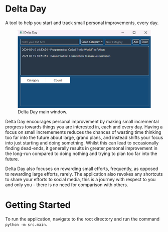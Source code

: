 # Delta Day

A tool to help you start and track small personal improvements, every day.

<figure>
  <img src="assets\images\delta_day_window_example.png" alt="Delta Day main window.">
  <figcaption>Delta Day main window.</figcaption>
</figure>

Delta Day encourages personal improvement by making small incremental progress towards things you are interested in, each and every day. Having a focus on small incremements reduces the chances of wasting time thinking too far into the future about large, grand plans, and instead shifts your focus into just starting and doing something. Whilst this can lead to occasionally finding dead-ends, it generally results in greater personal improvement in the long-run compared to doing nothing and trying to plan too far into the future.

Delta Day also focuses on rewarding small efforts, frequently, as opposed to rewarding large efforts, rarely. The application also revokes any shortcuts to share your efforts to social media, this is a journey with respect to you and only you - there is no need for comparison with others.

# Getting Started

To run the application, navigate to the root directory and run the command `python -m src.main`.
